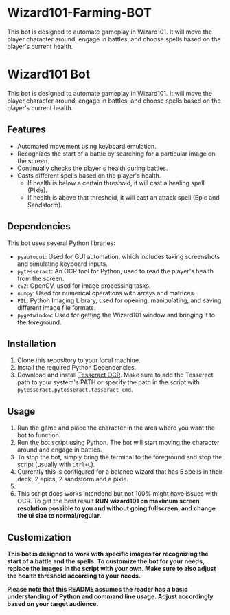 # Wizard101-Farming-BOT
This bot is designed to automate gameplay in Wizard101. It will move the player character around, engage in battles, and choose spells based on the player's current health.


  <h1>Wizard101 Bot</h1>
  <p>This bot is designed to automate gameplay in Wizard101. It will move the player character around, engage in battles, and choose spells based on the player's current health.</p>

  <h2>Features</h2>
  <ul>
    <li>Automated movement using keyboard emulation.</li>
    <li>Recognizes the start of a battle by searching for a particular image on the screen.</li>
    <li>Continually checks the player's health during battles.</li>
    <li>Casts different spells based on the player's health.
      <ul>
        <li>If health is below a certain threshold, it will cast a healing spell (Pixie).</li>
        <li>If health is above that threshold, it will cast an attack spell (Epic and Sandstorm).</li>
      </ul>
    </li>
  </ul>

  <h2>Dependencies</h2>
  <p>This bot uses several Python libraries:</p>
  <ul>
    <li><code>pyautogui</code>: Used for GUI automation, which includes taking screenshots and simulating keyboard inputs.</li>
    <li><code>pytesseract</code>: An OCR tool for Python, used to read the player's health from the screen.</li>
    <li><code>cv2</code>: OpenCV, used for image processing tasks.</li>
    <li><code>numpy</code>: Used for numerical operations with arrays and matrices.</li>
    <li><code>PIL</code>: Python Imaging Library, used for opening, manipulating, and saving different image file formats.</li>
    <li><code>pygetwindow</code>: Used for getting the Wizard101 window and bringing it to the foreground.</li>
  </ul>

  <h2>Installation</h2>
  <ol>
    <li>Clone this repository to your local machine.</li>
    <li>Install the required Python Dependencies.</li>
    <li>Download and install <a href="https://github.com/UB-Mannheim/tesseract/wiki">Tesseract OCR</a>. Make sure to add the Tesseract path to your system's PATH or specify the path in the script with <code>pytesseract.pytesseract.tesseract_cmd</code>.</li>
  </ol>

  <h2>Usage</h2>
  <ol>
    <li>Run the game and place the character in the area where you want the bot to function.</li>
    <li>Run the bot script using Python. The bot will start moving the character around and engage in battles.</li>
    <li>To stop the bot, simply bring the terminal to the foreground and stop the script (usually with <code>Ctrl+C</code>).</li>
    <li>Currently this is configured for a balance wizard that has 5 spells in their deck, 2 epics, 2 sandstorm and a pixie.<li>
    <li>This script does works intendend but not 100% might have issues with OCR. To get the best result <strong>RUN wizard101 on maximum screen resolution possible to you and without going fullscreen, and change the ui size to normal/regular. <strong></li> 
  </ol>

  <h2>Customization</h2>
  <p>This bot is designed to work with specific images for recognizing the start of a battle and the spells. To customize the bot for your needs, replace the images in the script with your own. Make sure to also adjust the health threshold according to your needs.</p>

  <p>Please note that this README assumes the reader has a basic understanding of Python and command line usage. Adjust accordingly based on your target audience.</p>

